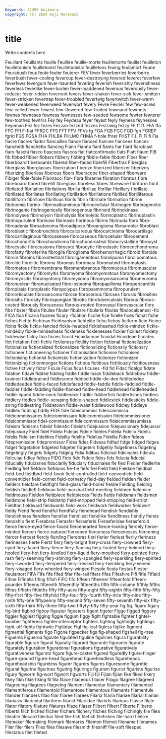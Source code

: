 ```yaml
---
Keywords: 21399 kojimura
Copyright: (C) 2024 Koji Murakami
---
```


# title

Write contents here.



 Feuillant Feuillants feuille Feuillee
feuille-morte feuillemorte feuillet feuilleton feuilletonism feuilletonist feuilletonistic feuilletons feuing feulamort
Feune Feurabush feus feute feuter feuterer FEV fever feverberries feverberry
feverbush fever-cooling fevercup fever-destroying fevered feveret feverfew feverfews fevergum fever-haunted
fevering feverish feverishly feverishness feverless feverlike fever-lurden fever-maddened feverous feverously
fever-reducer fever-ridden feverroot fevers fever-shaken fever-sick fever-smitten fever-stricken fevertrap fever-troubled
fevertwig fevertwitch fever-warm fever-weakened feverweed feverwort fevery Fevre Fevrier few
few-acred few-celled fewer fewest few-flowered few-fruited fewmand fewmets fewnes fewneses
fewness fewnesses few-seeded fewsome fewter fewterer few-toothed fewtrils Fey fey
Feydeau feyer feyest feyly feyness feynesses Feynman Fez fez fezes
Fezzan fezzed fezzes Fezziwig fezzy FF ff ff. FFA ffa
FFC FFI F-flat FFRDC FFS FFT FFV FFVs fg FGA
FGB FGC FGD fgn FGREP fgrid FGS FGSA FHA FHLBA
FHLMC FHMA f-hole fhrer FHST F.I. FI Fi fi Fia
fiacre fiacres fiador fiancailles fiance fianced fiancee fiancees fiances fianchetti
fianchetto fiancing Fiann Fianna fiant fiants fiar fiard fiaroblast fiars
fiaschi fiasco fiascoes fiascos fiat fiatconfirmatio fiats Fiatt fiaunt FIB
fib fibbed fibber fibbers fibbery fibbing fibble-fable fibdom Fiber fiber
fiberboard fiberboards fibered fiber-faced fiberfill Fiberfrax Fiberglas fiberglass fiberglasses fiberization
fiberize fiberized fiberizer fiberizes fiberizing fiberless fiberous fibers fiberscope fiber-shaped
fiberware Fibiger fible-fable Fibonacci fibr- fibra fibranne fibration fibratus fibre
fibreboard fibred fibrefill fibreglass fibreless fibres fibreware fibriform fibril fibrilated
fibrilation fibrilations fibrilla fibrillae fibrillar fibrillary fibrillate fibrillated fibrillates fibrillating
fibrillation fibrillations fibrilled fibrilliferous fibrilliform fibrillose fibrillous fibrils fibrin fibrinate
fibrination fibrine fibrinemia fibrino- fibrinoalbuminous fibrinocellular fibrinogen fibrinogenetic fibrinogenic fibrinogenically
fibrinogenous fibrinoid fibrinokinase fibrinolyses fibrinolysin fibrinolysis fibrinolytic fibrinoplastic fibrinoplastin fibrinopurulent
fibrinose fibrinosis fibrinous fibrins fibrinuria fibro fibro- fibroadenia fibroadenoma fibroadipose
fibroangioma fibroareolar fibroblast fibroblastic fibrobronchitis fibrocalcareous fibrocarcinoma fibrocartilage fibrocartilaginous fibrocaseose
fibrocaseous fibrocellular fibrocement fibrochondritis fibrochondroma fibrochondrosteal fibrocrystalline fibrocyst fibrocystic fibrocystoma
fibrocyte fibrocytic fibroelastic fibroenchondroma fibrofatty fibroferrite fibroglia fibroglioma fibrohemorrhagic fibroid
fibroids fibroin fibroins fibrointestinal fibroligamentous fibrolipoma fibrolipomatous fibrolite fibrolitic fibroma
fibromas fibromata fibromatoid fibromatosis fibromatous fibromembrane fibromembranous fibromucous fibromuscular fibromyectomy
fibromyitis fibromyoma fibromyomatous fibromyomectomy fibromyositis fibromyotomy fibromyxoma fibromyxosarcoma fibroneuroma fibronuclear
fibronucleated fibro-osteoma fibropapilloma fibropericarditis fibroplasia fibroplastic fibropolypus fibropsammoma fibropurulent fibroreticulate
fibrosarcoma fibrose fibroserous fibroses fibrosis fibrosities fibrositis fibrosity Fibrospongiae fibrotic
fibrotuberculosis fibrous fibrous-coated fibrously fibrousness fibrous-rooted fibrovasal fibrovascular fibry fibs
fibster fibula fibulae fibular fibulare fibularia fibulas fibulocalcaneal -fic FICA
fica Ficaria ficaries ficary -fication ficche fice ficelle fices fichat
fiche fiches Fichte Fichtean Fichteanism fichtelite fichu fichus ficiform ficin
Ficino ficins fickle fickle-fancied fickle-headed ficklehearted fickle-minded fickle-mindedly fickle-mindedness fickleness
ficklenesses fickler ficklest ficklety ficklewise fickly fico ficoes ficoid Ficoidaceae
ficoidal Ficoideae ficoides fict fictation fictil fictile fictileness fictility fiction
fictional fictionalization fictionalize fictionalized fictionalizes fictionalizing fictionally fictionary fictioneer fictioneering
fictioner fictionisation fictionise fictionised fictionising fictionist fictionistic fictionization fictionize fictionized
fictionizing fictionmonger fictions fictious fictitious fictitiously fictitiousness fictive fictively fictor
Ficula Ficus ficus ficuses -fid fid Fidac fidalgo fidate fidation
fidawi fidded fidding fiddle fiddle-back fiddleback fiddlebow fiddle-brained fiddlebrained fiddlecome
fiddled fiddle-de-dee fiddlededee fiddledeedee fiddle-faced fiddlefaced fiddle-faddle fiddle-faddled fiddle-faddler fiddle-faddling
fiddle-flanked fiddle-head fiddlehead fiddleheaded fiddle-lipped fiddle-neck fiddleneck fiddler fiddlerfish fiddlerfishes
fiddlers fiddlery fiddles fiddle-scraping fiddle-shaped fiddlestick fiddlesticks fiddle-string fiddlestring Fiddletown
fiddle-waist fiddlewood fiddley fiddleys fiddlies fiddling fiddly FIDE fide fideicommiss
fideicommissa fideicommissaries fideicommissary fideicommission fideicommissioner fideicommissor fidei-commissum fideicommissum fideicommissumissa fideism
fideisms fideist fideistic fideists fidejussion fidejussionary fidejussor fidejussory Fidel fidel
Fidela Fidelas Fidele fideles Fidelia Fidelio Fidelis fidelis Fidelism fidelities
Fidelity fidelity Fidellas Fidellia Fiden fideos fidepromission fidepromissor Fides fides
Fidessa fidfad fidge fidged fidges fidget fidgetation fidgeted fidgeter fidgeters
fidgetily fidgetiness fidgeting fidgetingly fidgets fidgety fidging Fidia fidibus fidicinal
fidicinales fidicula fidiculae fidley fidleys FIDO Fido fido Fidole fidos
fids fiducia fiducial fiducially fiduciaries fiduciarily fiduciary fiducinales fie fied
Fiedler fiedlerite Fiedling fief fiefdom fiefdoms fie-fie fiefs fiel Field
field Fieldale fieldball field-bed fieldbird field-book field-controlled field-conventicle field-conventicler field-cornet
field-cornetcy field-day fielded fielden fielder fielders fieldfare fieldfight field-glass field-holler
fieldie Fielding fielding fieldish fieldleft fieldman field-marshal field-meeting fieldmen fieldmice
fieldmouse Fieldon fieldpiece fieldpieces Fields fields fieldsman fieldsmen fieldstone field-strip
fieldstrip field-stripped field-stripping field-stript Fieldton fieldward fieldwards field-work fieldwork fieldworker
fieldwort fieldy Fiend fiend fiendful fiendfully fiendhead fiendish fiendishly fiendishness
fiendism fiendlier fiendliest fiendlike fiendliness fiendly fiends fiendship fient Fierabras
Fierasfer fierasferid Fierasferidae fierasferoid fierce fierce-eyed fierce-faced fiercehearted fierce-looking fiercely
fierce-minded fiercen fierce-natured fiercened fierceness fiercenesses fiercening fiercer fiercest fiercly
fierding Fierebras fieri fierier fieriest fierily fieriness fierinesses fierte Fiertz
fiery fiery-bright fiery-cross fiery-crowned fiery-eyed fiery-faced fiery-fierce fiery-flaming fiery-footed fiery-helmed
fiery-hoofed fiery-hot fiery-kindled fiery-liquid fiery-mouthed fiery-pointed fiery-rash fiery-seeming fiery-shining fiery-spangled
fiery-sparkling fiery-spirited fiery-sworded fiery-tempered fiery-tressed fiery-twinkling fiery-veined fiery-visaged fiery-wheeled fiery-winged
Fiesole fiesta fiestas Fiester fieulamort FIFA Fife fife fifed fifer
fife-rail fifers fifes Fifeshire Fifi fifie Fifield Fifine Fifinella fifing
fifish FIFO fifo fifteen fifteener fifteenfold fifteen-pounder fifteens fifteenth fifteenthly
fifteenths fifth fifth-column fifthly fifths fifties fiftieth fiftieths fifty fifty-acre
fifty-eight fifty-eighth fifty-fifth fifty-fifty fifty-first fifty-five fiftyfold fifty-four fifty-fourth fifty-mile
fifty-nine fifty-ninth fifty-one fiftypenny fifty-second fifty-seven fifty-seventh fifty-six fifty-sixth fifty-third
fifty-three fifty-two fiftyty-fifty fifty-year fig fig. figaro figary fig-bird figbird
figboy figeater figeaters figent figeter Figge figged figgery figgier figgiest
figging figgle figgum figgy fight fightable fighter fighter-bomber fighteress fighter-interceptor
fighters fighting fightingly fightings fight-off fights fightwite Figitidae Figl fig-leaf
figless figlike figment figmental figments figo Figone figpecker figs fig-shaped
figshell fig-tree Figueres Figueroa figulate figulated figuline figulines figura figurability
figurable figurae figural figurally figurant figurante figurants figurate figurately figuration
figurational figurations figurative figuratively figurativeness figurato figure figure-caster figured figuredly
figure-flinger figure-ground figure-head figurehead figureheadless figureheads figureheadship figureless figurer figurers
figures figuresome figurette figurial figurine figurines figuring figurings figurism figurist
figuriste figurize figury figworm fig-wort figwort figworts Fiji fiji Fijian
fijian fike fiked fikery fikey fikh fikie fiking fil fila
filace filaceous filacer Filago filagree filagreed filagreeing filagrees filagreing filament
filamentar filamentary filamented filamentiferous filamentoid filamentose filamentous filaments filamentule filander
filanders filao filar filaree filarees Filaria filaria filariae filarial filarian
filariasis filaricidal filariform filariid Filariidae filariids filarious filasse filate filator
filatory filature filatures filaze filazer Filbert filbert Filberte Filberto filberts
filch filched filcher filchers filchery filches filching filchingly file filea
fileable filecard filechar filed file-fish filefish filefishes file-hard filelike filemaker
filemaking filemark filemarks Filemon filemot filename filenames Filer filer filers
Files files filesave filesmith filesniff file-soft filespec filestatus filet fileted
